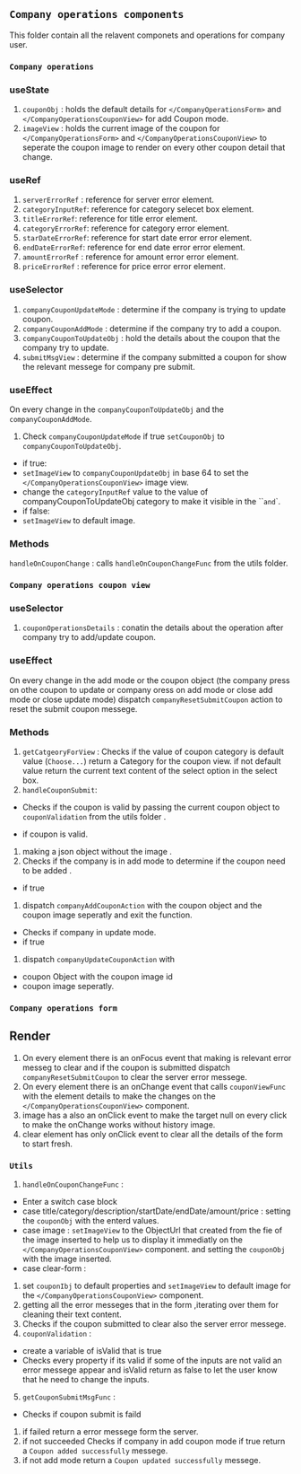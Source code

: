 ## `Company operations components`

This folder contain all the relavent componets and operations for company user.

### `Company operations`

### useState

1. `couponObj` : holds the default details for `</CompanyOperationsForm>` and `</CompanyOperationsCouponView>` for add Coupon mode.
2. `imageView` : holds the current image of the coupon for `</CompanyOperationsForm>` and `</CompanyOperationsCouponView>` to seperate the coupon image to render on every other coupon detail that change.

### useRef

1. `serverErrorRef` : reference for server error element.
2. `categoryInputRef`: reference for category selecet box element.
3. `titleErrorRef`: reference for title error element.
4. `categoryErrorRef`: reference for category error element.
5. `starDateErrorRef`: reference for start date error error element.
6. `endDateErrorRef`: reference for end date error error element.
7. `amountErrorRef` : reference for amount error error element.
8. `priceErrorRef` : reference for price error error element.

### useSelector

1. `companyCouponUpdateMode` : determine if the company is trying to update coupon.
2. `companyCouponAddMode` : determine if the company try to add a coupon.
3. `companyCouponToUpdateObj` : hold the details about the coupon that the company try to update.
4. `submitMsgView` : determine if the company submitted a coupon for show the relevant messege for company pre submit.

### useEffect

On every change in the `companyCouponToUpdateObj`
and the `companyCouponAddMode`.

1. Check `companyCouponUpdateMode` if true `setCouponObj` to `companyCouponToUpdateObj`.

- if true:
- `setImageView` to `companyCouponUpdateObj` in base 64 to set the `</CompanyOperationsCouponView>` image view.
- change the `categoryInputRef` value to the value of companyCouponToUpdateObj category to make it visible in the ``</CompanyOperationsForm>` and `</CompanyOperationsCouponView>`.
- if false:
- `setImageView` to default image.

### Methods

`handleOnCouponChange` : calls `handleOnCouponChangeFunc` from the utils folder.

### `Company operations coupon view`

### useSelector

1. `couponOperationsDetails` : conatin the details about the operation after company try to add/update coupon.

### useEffect

On every change in the add mode or the coupon object
(the company press on othe coupon to update or company oress on add mode or close add mode or close update mode)
dispatch `companyResetSubmitCoupon` action to reset the submit coupon messege.

### Methods

1. `getCatgeoryForView` : Checks if the value of coupon category is default value (`Choose...`) return a Category for the coupon view.
   if not default value return the current text content of the select option in the select box.
2. `handleCouponSubmit`:

- Checks if the coupon is valid by passing the current coupon object to
  `couponValidation` from the utils folder .

- if coupon is valid.

1. making a json object without the image .
2. Checks if the company is in add mode to determine if the coupon need to be added .

- if true

1. dispatch `companyAddCouponAction` with the coupon object and the coupon image seperatly and exit the function.

- Checks if company in update mode.
- if true

1. dispatch `companyUpdateCouponAction`
   with

- coupon Object with the coupon image id
- coupon image seperatly.

### `Company operations form `

## Render

1. On every element there is an onFocus event that making is relevant error messeg
   to clear and if the coupon is submitted
   dispatch `companyResetSubmitCoupon` to clear the server error messege.
2. On every element there is an onChange event that calls `couponViewFunc` with the element details to make the changes on the `</CompanyOperationsCouponView>` component.
3. image has a also an onClick event to make the target null on every click to make the onChange works without history image.
4. clear element has only onClick event to clear all the details of the form to start fresh.

### `Utils`

1. `handleOnCouponChangeFunc` :

- Enter a switch case block
- case title/category/description/startDate/endDate/amount/price : setting the `couponObj` with the enterd values.
- case image : `setImageView` to the ObjectUrl that created from the fie of the image inserted to help us to display it immediatly on the `</CompanyOperationsCouponView>` component.
  and setting the `couponObj` with the image inserted.
- case clear-form :

1. set `couponIbj` to default properties
   and `setImageView` to default image for the `</CompanyOperationsCouponView>` component.
2. getting all the error messeges that in the form ,iterating over them for cleaning their text content.
3. Checks if the coupon submitted to clear also the server error messege.
4. `couponValidation` :

- create a variable of isValid that is true
- Checks every property if its valid if some of the inputs are not valid an error messege appear and isValid return as false to let the user know that he need to change the inputs.

5. `getCouponSubmitMsgFunc` :

- Checks if coupon submit is faild

1.  if failed return a error messege form the server.
2.  if not succeeded Checks if company in add coupon mode if true return a `Coupon added successfully` messege.
3.  if not add mode return a `Coupon updated successfully` messege.
